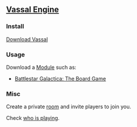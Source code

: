 ## [Vassal Engine](http://www.vassalengine.org/index.php)

### Install

[Download Vassal](https://github.com/vassalengine/vassal/releases)

### Usage

Download a [Module](http://www.vassalengine.org/wiki/Category:Modules) such as:
* [Battlestar Galactica: The Board Game](http://www.vassalengine.org/wiki/Module:Battlestar_Galactica:_The_Board_Game)

### Misc

Create a private [room](http://www.vassalengine.org/wiki/Server) and invite players to join you.

Check [who is playing](http://www.vassalengine.org/status.php).  
